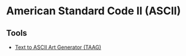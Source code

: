 # American Standard Code II (ASCII)

## Tools

- [Text to ASCII Art Generator (TAAG)](https://patorjk.com/software/taag/)

<!--
https://www.toptal.com/designers/htmlarrows/
-->
